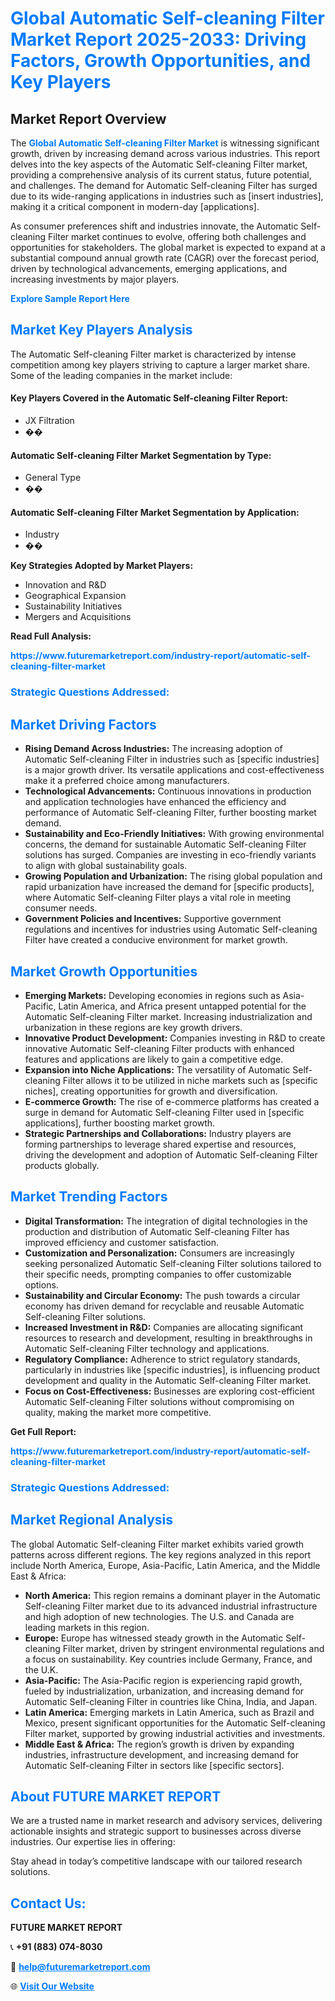 <h1 style="color: #007BFF;">Global Automatic Self-cleaning Filter Market Report 2025-2033: Driving Factors, Growth Opportunities, and Key Players</h1>

<section id="overview">
<h2>Market Report Overview</h2>
<p>The <a href="https://www.futuremarketreport.com/industry-report/automatic-self-cleaning-filter-market" style="color: #007BFF; text-decoration: none;"><strong>Global Automatic Self-cleaning Filter Market</strong></a> is witnessing significant growth, driven by increasing demand across various industries. This report delves into the key aspects of the Automatic Self-cleaning Filter market, providing a comprehensive analysis of its current status, future potential, and challenges. The demand for Automatic Self-cleaning Filter has surged due to its wide-ranging applications in industries such as [insert industries], making it a critical component in modern-day [applications].</p>
<p>As consumer preferences shift and industries innovate, the Automatic Self-cleaning Filter market continues to evolve, offering both challenges and opportunities for stakeholders. The global market is expected to expand at a substantial compound annual growth rate (CAGR) over the forecast period, driven by technological advancements, emerging applications, and increasing investments by major players.</p>
</section>

<section id="overview">
<p><a href="https://www.futuremarketreport.com/request-sample/reportId=113633" style="color: #007BFF; text-decoration: none;"><strong>Explore Sample Report Here</strong></a></p>
</section>

<section id="key-players">
<h2 style="color: #007BFF;">Market Key Players Analysis</h2>
<p>The Automatic Self-cleaning Filter market is characterized by intense competition among key players striving to capture a larger market share. Some of the leading companies in the market include:</p>
<h4>Key Players Covered in the Automatic Self-cleaning Filter Report:</h4>
<ul><li>JX Filtration</li><li>��</li></ul>
<h4>Automatic Self-cleaning Filter Market Segmentation by Type:</h4>
<ul><li>General Type</li><li>��</li></ul>

<h4>Automatic Self-cleaning Filter Market Segmentation by Application:</h4>
<ul><li>Industry</li><li>��</li></ul>
<p><strong>Key Strategies Adopted by Market Players:</strong></p>
<ul>
<li>Innovation and R&D</li>
<li>Geographical Expansion</li>
<li>Sustainability Initiatives</li>
<li>Mergers and Acquisitions</li>
</ul>
</section>

<section>
<p><strong>Read Full Analysis: </strong></p><a href="https://www.futuremarketreport.com/industry-report/automatic-self-cleaning-filter-market" style="color: #007BFF; text-decoration: none;"><strong>https://www.futuremarketreport.com/industry-report/automatic-self-cleaning-filter-market</strong></a>
<h3 style="color: #007BFF;">Strategic Questions Addressed:</h3>
</section>

<section id="driving-factors">
<h2 style="color: #007BFF;">Market Driving Factors</h2>
<ul>
<li><strong>Rising Demand Across Industries:</strong> The increasing adoption of Automatic Self-cleaning Filter in industries such as [specific industries] is a major growth driver. Its versatile applications and cost-effectiveness make it a preferred choice among manufacturers.</li>
<li><strong>Technological Advancements:</strong> Continuous innovations in production and application technologies have enhanced the efficiency and performance of Automatic Self-cleaning Filter, further boosting market demand.</li>
<li><strong>Sustainability and Eco-Friendly Initiatives:</strong> With growing environmental concerns, the demand for sustainable Automatic Self-cleaning Filter solutions has surged. Companies are investing in eco-friendly variants to align with global sustainability goals.</li>
<li><strong>Growing Population and Urbanization:</strong> The rising global population and rapid urbanization have increased the demand for [specific products], where Automatic Self-cleaning Filter plays a vital role in meeting consumer needs.</li>
<li><strong>Government Policies and Incentives:</strong> Supportive government regulations and incentives for industries using Automatic Self-cleaning Filter have created a conducive environment for market growth.</li>
</ul>
</section>

<section id="growth-opportunities">
<h2 style="color: #007BFF;">Market Growth Opportunities</h2>
<ul>
<li><strong>Emerging Markets:</strong> Developing economies in regions such as Asia-Pacific, Latin America, and Africa present untapped potential for the Automatic Self-cleaning Filter market. Increasing industrialization and urbanization in these regions are key growth drivers.</li>
<li><strong>Innovative Product Development:</strong> Companies investing in R&D to create innovative Automatic Self-cleaning Filter products with enhanced features and applications are likely to gain a competitive edge.</li>
<li><strong>Expansion into Niche Applications:</strong> The versatility of Automatic Self-cleaning Filter allows it to be utilized in niche markets such as [specific niches], creating opportunities for growth and diversification.</li>
<li><strong>E-commerce Growth:</strong> The rise of e-commerce platforms has created a surge in demand for Automatic Self-cleaning Filter used in [specific applications], further boosting market growth.</li>
<li><strong>Strategic Partnerships and Collaborations:</strong> Industry players are forming partnerships to leverage shared expertise and resources, driving the development and adoption of Automatic Self-cleaning Filter products globally.</li>
</ul>
</section>

<section id="trending-factors">
<h2 style="color: #007BFF;">Market Trending Factors</h2>
<ul>
<li><strong>Digital Transformation:</strong> The integration of digital technologies in the production and distribution of Automatic Self-cleaning Filter has improved efficiency and customer satisfaction.</li>
<li><strong>Customization and Personalization:</strong> Consumers are increasingly seeking personalized Automatic Self-cleaning Filter solutions tailored to their specific needs, prompting companies to offer customizable options.</li>
<li><strong>Sustainability and Circular Economy:</strong> The push towards a circular economy has driven demand for recyclable and reusable Automatic Self-cleaning Filter solutions.</li>
<li><strong>Increased Investment in R&D:</strong> Companies are allocating significant resources to research and development, resulting in breakthroughs in Automatic Self-cleaning Filter technology and applications.</li>
<li><strong>Regulatory Compliance:</strong> Adherence to strict regulatory standards, particularly in industries like [specific industries], is influencing product development and quality in the Automatic Self-cleaning Filter market.</li>
<li><strong>Focus on Cost-Effectiveness:</strong> Businesses are exploring cost-efficient Automatic Self-cleaning Filter solutions without compromising on quality, making the market more competitive.</li>
</ul>
</section>

<section>
<p><strong>Get Full Report: </strong></p><a href="https://www.futuremarketreport.com/industry-report/automatic-self-cleaning-filter-market" style="color: #007BFF; text-decoration: none;"><strong>https://www.futuremarketreport.com/industry-report/automatic-self-cleaning-filter-market</strong></a>
<h3 style="color: #007BFF;">Strategic Questions Addressed:</h3>
</section>


<section id="regional-analysis">
<h2 style="color: #007BFF;">Market Regional Analysis</h2>
<p>The global Automatic Self-cleaning Filter market exhibits varied growth patterns across different regions. The key regions analyzed in this report include North America, Europe, Asia-Pacific, Latin America, and the Middle East & Africa:</p>
<ul>
<li><strong>North America:</strong> This region remains a dominant player in the Automatic Self-cleaning Filter market due to its advanced industrial infrastructure and high adoption of new technologies. The U.S. and Canada are leading markets in this region.</li>
<li><strong>Europe:</strong> Europe has witnessed steady growth in the Automatic Self-cleaning Filter market, driven by stringent environmental regulations and a focus on sustainability. Key countries include Germany, France, and the U.K.</li>
<li><strong>Asia-Pacific:</strong> The Asia-Pacific region is experiencing rapid growth, fueled by industrialization, urbanization, and increasing demand for Automatic Self-cleaning Filter in countries like China, India, and Japan.</li>
<li><strong>Latin America:</strong> Emerging markets in Latin America, such as Brazil and Mexico, present significant opportunities for the Automatic Self-cleaning Filter market, supported by growing industrial activities and investments.</li>
<li><strong>Middle East & Africa:</strong> The region’s growth is driven by expanding industries, infrastructure development, and increasing demand for Automatic Self-cleaning Filter in sectors like [specific sectors].</li>
</ul>
</section>

<footer>
<h2 style="color: #007BFF;">About FUTURE MARKET REPORT</h2>
<p>We are a trusted name in market research and advisory services, delivering actionable insights and strategic support to businesses across diverse industries. Our expertise lies in offering:</p>

<p>Stay ahead in today’s competitive landscape with our tailored research solutions.</p>

<h2 style="color: #007BFF;">Contact Us:</h2>
<p><strong>FUTURE MARKET REPORT</strong></p>
<p>📞 <strong>+91 (883) 074-8030</strong></p>
<p>📧 <strong><a href="mailto:help@futuremarketreport.com" style="color: #007BFF;">help@futuremarketreport.com</a></strong></p>
<p>🌐 <strong><a href="https://www.futuremarketreport.com/" style="color: #007BFF;">Visit Our Website</a></strong></p>
</footer>